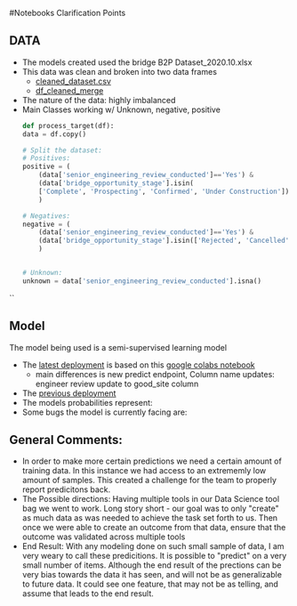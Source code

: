 #Notebooks Clarification Points

## DATA
- The models created used the bridge B2P Dataset_2020.10.xlsx
- This data was clean and broken into two data frames
    - [cleaned_dataset.csv](https://raw.githubusercontent.com/Lambda-School-Labs/bridges-to-prosperity-ds-d/main/Data/cleaned_dataset.csv)
    - [df_cleaned_merge](https://raw.githubusercontent.com/Lambda-School-Labs/bridges-to-prosperity-ds-d/main/Data/df_cleaned_merge) 
- The nature of the data: highly imbalanced
- Main Classes working w/ Unknown, negative, positive
  ```python
  def process_target(df):
  data = df.copy()

  # Split the dataset:
  # Positives:
  positive = (
      (data['senior_engineering_review_conducted']=='Yes') & 
      (data['bridge_opportunity_stage'].isin(
      ['Complete', 'Prospecting', 'Confirmed', 'Under Construction']))
      )
  
  # Negatives:
  negative = (
      (data['senior_engineering_review_conducted']=='Yes') & 
      (data['bridge_opportunity_stage'].isin(['Rejected', 'Cancelled']))
      )
  

  # Unknown:
  unknown = data['senior_engineering_review_conducted'].isna()
``


## Model 
The model being used is a semi-supervised learning model 
 - The [latest deployment](https://lab28dsk.bridgestoprosperity.dev/) is based on this [google colabs notebook](https://colab.research.google.com/github/Lambda-School-Labs/bridges-to-prosperity-ds-d/blob/main/notebooks/b2p_d.ipynb)
    - main differences is new predict endpoint, Column name updates: engineer review update to good_site column
 - The [previous deployment](https://b2pmergefinal.bridgestoprosperity.dev/)  
- The models probabilities represent:
- Some bugs the model is currently facing are: 



## General Comments:
-  In order to make more certain predictions we need a certain amount of training data. In this instance we had access to an extrememly low amount of samples. This created a challenge for the team 
to properly report predicitons back. 
- The Possible directions: Having multiple tools in our Data Science tool bag we went to work. Long story short - our goal was to only "create" as much data as was needed to achieve the task set forth to us. Then once we were able to create an outcome from that data, 
ensure that the outcome was validated across multiple tools
- End Result: With any modeling done on such small sample of data, I am very weary to call these predicitions. It is possible to "predict" on a very small number of items. Although the end result of the prections can be very bias towards the data it has seen, and will not be as generalizable to future data. It could see one feature, that may not be as telling, 
and assume that leads to the end result.
